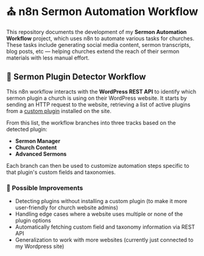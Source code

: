 # ⛪️ n8n Sermon Automation Workflow

This repository documents the development of my **Sermon Automation Workflow** project, which uses n8n to automate various tasks for churches. These tasks include generating social media content, sermon transcripts, blog posts, etc — helping churches extend the reach of their sermon materials with less manual effort.

## 📎 Sermon Plugin Detector Workflow

This n8n workflow interacts with the **WordPress REST API** to identify which sermon plugin a church is using on their WordPress website. It starts by sending an HTTP request to the website, retrieving a list of active plugins from a [custom plugin](<https://github.com/charlottewolfe/n8n_sermon_automation_workflow/blob/main/plugin_list_plugin.php>) installed on the site.

From this list, the workflow branches into three tracks based on the detected plugin:
- **Sermon Manager**
- **Church Content**
- **Advanced Sermons**

Each branch can then be used to customize automation steps specific to that plugin's custom fields and taxonomies.

### 🔨 Possible Improvements
* Detecting plugins without installing a custom plugin (to make it more user-friendly for church website admins)
* Handling edge cases where a website uses multiple or none of the plugin options
* Automatically fetching custom field and taxonomy information via REST API
* Generalization to work with more websites (currently just connected to my Wordpress site)
